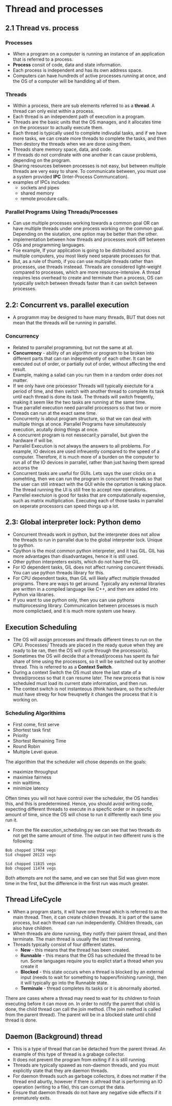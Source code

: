 # Thread and processes

## 2.1 Thread vs. process

### Processes
- When a program on a computer is running an instance of an application that is referred to a process.
- **Process** consit of code, data and state information.
- Each process is independent and has its own address space.
- Computers can have hundreds of active processes running at once, and the OS of a computer will be handlding all of them.

### Threads
- Within a process, there are sub elements referred to as a **thread**. A thread can only exist within a process.
- Each thread is an independent path of execution in a program.
- Threads are the basic units that the OS manages, and it allocates time on the processor to actually execute them.
- Each thread is typically used to complete indivudal tasks, and if we have more tasks, we can create more threads to complete the tasks, and then then destory the threads when we are done using them.
- Threads share memory space, data, and code.
- If threads do not corrdinate with one another it can cause problems, depending on the program.
- Sharing resources between processes is not easy, but between multiple threads are very easy to share. To communicate between, you must use a system provided **IPC** (Inter-Process Communcation).
- examples of IPCs includes:
  - sockets and pipes
  - shared memory
  - remote procdure calls.

### Parallel Programs Using Threads/Processes
- Can use multiple processes working towards a common goal OR can have multiple threads under one process working on the common goal. Depending on the siutation, one option may be better than the other.
- implementation between how threads and processes work diff between OSs and programming languages.
- Foe example, If your application is going to be distributed across multiple computers, you most likely need separate processes for that.
- But, as a rule of thumb, if you can use multiple threads rather than processes, use threads insteead. Threads are considered light-weight compared to processes, which are more resource-intensive. A thread requires less overhead to create and terminate than a process, OS can tyopically switch between threads faster than it can switch between processes.


## 2.2: Concurrent vs. parallel execution
- A programm may be designed to have many threads, BUT that does not mean that the threads will be running in parrallel.

### Concurrency
- Related to parrallel programming, but not the same at all.
- **Concurrency** - ability of an algorithm or program to be broken into different parts that can ran independently of each other. It can be executed out of order, or partially out of order, without affecting the end result.
- Example, making a salad can you run them in a random order does not matter.
- If we only have one processor Threads will typically exectute for a period of time, and then switch with another thread to complete its task until each thread is done its task. The threads will switch freqently, making it seem like the two tasks are running at the same time.
- True parrallel execution need parrallel processors so that two or more threads can run at the exact same time.
- Concurrenty is about program structure, so that we can deal with multiple things at once. Parrallel Programs have simultateuosly execution, acutally doing things at once.
- A concurrent program is not nessecaril;y parrallel, but given the hardware if will be.
- Parrallel Execution is not always the answers to all problems. For example, IO devices are used infreuently compared to the speed of a computer. Therefore, it is much more of a burden on the computer to run all of the IO devices in parrallel, rather than just having them spread accorss the
- Concurrent tasks are useful for GUIs. Lets says the user clicks on a somehting, then we can run the program in concurrent threads so that the user can still intreact with the GUI while the oprtation is taking place. The thread running the UI is still free to accept new operations.
- Parrellel exectuion is good for tasks that are computationally expensive, such as matrix multiplication. Executing each of those tasks in parrallel on seperate processors can speed things up a lot.

## 2.3: Global interpreter lock: Python demo
- Concurrent threads work in python, but the interpreter does not allow the threads to run in parrallel due to the global interpreter lock. Unique to python.
- Cpython is the most common python interpreter, and it has GIL. GIL has more advantages than disadvantages, hence it is still used.
- Other python interpreters exisits, which do not have the GIL.
- For IO dependent tasks, GIL does not affect running concurent threads. You can use python threads library for this.
- For CPU dependent tasks, than GIL will likely affect multiple threaded programs. There are ways to get around. Typically any external libraries are written in a compiled language like C++, and then are added into Python via libraries.
- If you want to use python only, then you can use pythons multiprocessing library. Communication between processes is much more complictaed, and it is much more system use heavy.


## Execution Scheduling
- The OS will assign processes and threads different times to run on the CPU.
Processes/ Threads are placed in the ready queue when they are ready to be ran, then the OS will cycle through the processor(s).
- Sometimes the OS will decide that a thread/process has spent its fair share of time using the processors, so it will be switched out by another thread. This is referred to as a **Context Switch**.
- During a context Switch the OS must store the last state of a thread/process so that it can resume later. The new process that is now scheduled must load its current state information, and then run.
- The context switch is not instanteous (think hardware, so the scheduler must have streqy for how freuqnetly it changes the process that it is working on.


### Scheduling Algorithims
- First come, first serve
- Shortest task first
- Priority
- Shortest Remaining Time
- Round Robin
- Multiple Level queue.

The algorithim that the scheduler will chose depends on the goals:
- maximize throughput
- maximixe fairness
- min waittime.
- minimize latency

Often times you will not have control over the scheduler, the OS handles this, and this is predetermined. Hence, you should avoid writing code, expecting different threads to execute in a specfic order or in specfic amount of time, since the OS will chose to run it differently each time you run it.
- From the file execution_scheduling.py we can see that two threads do not get the same amount of time. The output in two different runs is the following:

```
Bob chopped 17964 vegs
Sid chopped 20123 vegs
```

```
Sid chopped 11815 vegs
Bob chopped 11474 vegs
```

Both attempts are not the same, and we can see that Sid was given more time in the first, but the difference in the first run was much greater.

## Thread LifeCycle
- When a program starts, it will have one thread which is referred to as the main thread. Then, it can create children threads. It is part of the same process, but each thread can run independently. Children threads, can also have children.
- When threads are done running, they notify their parent thread, and then terminate. The main thread is usually the last thread running.
- Threads typically consist of four different states.
  - **New** - this means that the thread has been created.
  - **Runnable** - this means that the OS has scheduled the thread to be run. Some languages require you to explict start a thread when you create it
  - **Blocked** - this state occurs when a thread is blocked by an external input (needs to wait for something to happen/finishing running), then it will typically go into the Runnable state.
  - **Terminale** - thread completes its tasks or it is abnormally aborted.

There are cases where a thread may need to wait for its children to finish executing before it can move on. In order to notify the parent that child is done, the child thread can call the join method. (The join method is called from the parent thread). The parent will be in a blocked state until child thread is done.

## Daemon (Background) thread
- This is a type of thread that can be detached from the parent thread. An example of this type of thread is a grabage collector.
- It does not prevent the program from exiting if it is still running.
- Threads are typically spawed as non-daemon threads, and you must explicitly state that they are daemon threads.
- For daemon threads such as garbage collectors, it does not matter if the thread end aburtly, however if there is athread that is performing an IO operation (writing to a file), this can corrupt the data.
- Ensure that daemon threads do not have any negative side effects if it prematurely exits.



